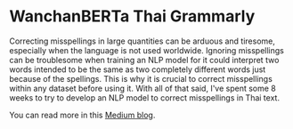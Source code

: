 # WanchanBERTa Thai Grammarly
Correcting misspellings in large quantities can be arduous and tiresome, especially when the language is not used worldwide. Ignoring misspellings can be troublesome when training an NLP model for it could interpret two words intended to be the same as two completely different words just because of the spellings. This is why it is crucial to correct misspellings within any dataset before using it. With all of that said, I've spent some 8 weeks to try to develop an  NLP model to correct misspellings in Thai text.

You can read more in this <a href="https://medium.com/@marginpankam/wanchanberta-thai-grammarly-5010671797c7" target="_blank">Medium blog</a>.
